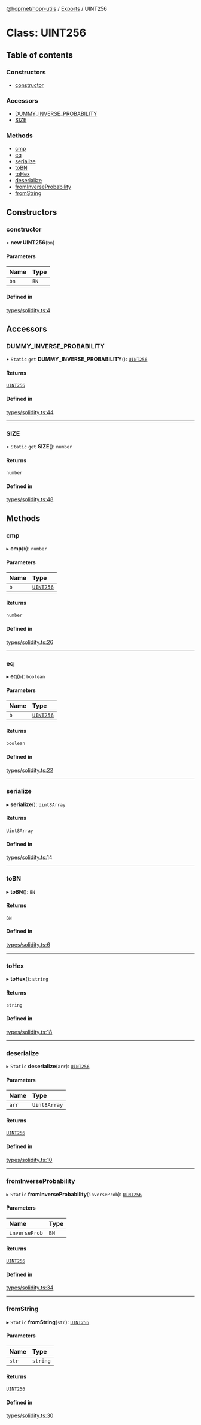[@hoprnet/hopr-utils](../README.md) / [Exports](../modules.md) / UINT256

# Class: UINT256

## Table of contents

### Constructors

- [constructor](UINT256.md#constructor)

### Accessors

- [DUMMY\_INVERSE\_PROBABILITY](UINT256.md#dummy_inverse_probability)
- [SIZE](UINT256.md#size)

### Methods

- [cmp](UINT256.md#cmp)
- [eq](UINT256.md#eq)
- [serialize](UINT256.md#serialize)
- [toBN](UINT256.md#tobn)
- [toHex](UINT256.md#tohex)
- [deserialize](UINT256.md#deserialize)
- [fromInverseProbability](UINT256.md#frominverseprobability)
- [fromString](UINT256.md#fromstring)

## Constructors

### constructor

• **new UINT256**(`bn`)

#### Parameters

| Name | Type |
| :------ | :------ |
| `bn` | `BN` |

#### Defined in

[types/solidity.ts:4](https://github.com/szczebel1995/hoprnet/blob/master/packages/utils/src/types/solidity.ts#L4)

## Accessors

### DUMMY\_INVERSE\_PROBABILITY

• `Static` `get` **DUMMY_INVERSE_PROBABILITY**(): [`UINT256`](UINT256.md)

#### Returns

[`UINT256`](UINT256.md)

#### Defined in

[types/solidity.ts:44](https://github.com/szczebel1995/hoprnet/blob/master/packages/utils/src/types/solidity.ts#L44)

___

### SIZE

• `Static` `get` **SIZE**(): `number`

#### Returns

`number`

#### Defined in

[types/solidity.ts:48](https://github.com/szczebel1995/hoprnet/blob/master/packages/utils/src/types/solidity.ts#L48)

## Methods

### cmp

▸ **cmp**(`b`): `number`

#### Parameters

| Name | Type |
| :------ | :------ |
| `b` | [`UINT256`](UINT256.md) |

#### Returns

`number`

#### Defined in

[types/solidity.ts:26](https://github.com/szczebel1995/hoprnet/blob/master/packages/utils/src/types/solidity.ts#L26)

___

### eq

▸ **eq**(`b`): `boolean`

#### Parameters

| Name | Type |
| :------ | :------ |
| `b` | [`UINT256`](UINT256.md) |

#### Returns

`boolean`

#### Defined in

[types/solidity.ts:22](https://github.com/szczebel1995/hoprnet/blob/master/packages/utils/src/types/solidity.ts#L22)

___

### serialize

▸ **serialize**(): `Uint8Array`

#### Returns

`Uint8Array`

#### Defined in

[types/solidity.ts:14](https://github.com/szczebel1995/hoprnet/blob/master/packages/utils/src/types/solidity.ts#L14)

___

### toBN

▸ **toBN**(): `BN`

#### Returns

`BN`

#### Defined in

[types/solidity.ts:6](https://github.com/szczebel1995/hoprnet/blob/master/packages/utils/src/types/solidity.ts#L6)

___

### toHex

▸ **toHex**(): `string`

#### Returns

`string`

#### Defined in

[types/solidity.ts:18](https://github.com/szczebel1995/hoprnet/blob/master/packages/utils/src/types/solidity.ts#L18)

___

### deserialize

▸ `Static` **deserialize**(`arr`): [`UINT256`](UINT256.md)

#### Parameters

| Name | Type |
| :------ | :------ |
| `arr` | `Uint8Array` |

#### Returns

[`UINT256`](UINT256.md)

#### Defined in

[types/solidity.ts:10](https://github.com/szczebel1995/hoprnet/blob/master/packages/utils/src/types/solidity.ts#L10)

___

### fromInverseProbability

▸ `Static` **fromInverseProbability**(`inverseProb`): [`UINT256`](UINT256.md)

#### Parameters

| Name | Type |
| :------ | :------ |
| `inverseProb` | `BN` |

#### Returns

[`UINT256`](UINT256.md)

#### Defined in

[types/solidity.ts:34](https://github.com/szczebel1995/hoprnet/blob/master/packages/utils/src/types/solidity.ts#L34)

___

### fromString

▸ `Static` **fromString**(`str`): [`UINT256`](UINT256.md)

#### Parameters

| Name | Type |
| :------ | :------ |
| `str` | `string` |

#### Returns

[`UINT256`](UINT256.md)

#### Defined in

[types/solidity.ts:30](https://github.com/szczebel1995/hoprnet/blob/master/packages/utils/src/types/solidity.ts#L30)
